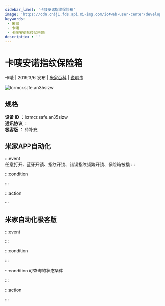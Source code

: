 ```yaml
---
sidebar_label: '卡唛安诺指纹保险箱'
image: 'https://cdn.cnbj1.fds.api.mi-img.com/iotweb-user-center/developer_1679047577722EIp92pPn.png?GalaxyAccessKeyId=AKVGLQWBOVIRQ3XLEW&Expires=9223372036854775807&Signature=G3VPMS0jdpjJqjK2M1Q7D3mOeCc='
keywords: 
 - 米家
 - 卡唛
 - 卡唛安诺指纹保险箱
description : ''
---
```

# 卡唛安诺指纹保险箱

卡唛 | 2019/3/6 发布 | [米家百科](https://home.mi.com/webapp/content/baike/product/index.html?model=lcrmcr.safe.an35sizw) | [说明书](https://home.mi.com/views/introduction.html?model=lcrmcr.safe.an35sizw&region=cn)

![lcrmcr.safe.an35sizw](https://cdn.cnbj1.fds.api.mi-img.com/iotweb-user-center/developer_1679047577722EIp92pPn.png?GalaxyAccessKeyId=AKVGLQWBOVIRQ3XLEW&Expires=9223372036854775807&Signature=G3VPMS0jdpjJqjK2M1Q7D3mOeCc=)

## 规格  
> 
**设备 ID** ：lcrmcr.safe.an35sizw  
**通讯协议** ：  
**极客版**  ： 待补充 


## 米家APP自动化  

:::event  
任意打开、蓝牙开锁、指纹开锁、错误指纹频繁开锁、保险箱被撬
:::

:::condition  

:::

:::action   

:::

## 米家自动化极客版  

:::event  

:::

:::condition  

:::

:::condition 可查询的状态条件  

:::

:::action  

:::

        
